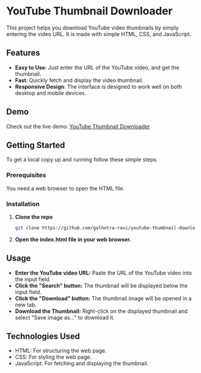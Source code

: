 # YouTube Thumbnail Downloader

This project helps you download YouTube video thumbnails by simply entering the video URL. It is made with simple HTML, CSS, and JavaScript.

## Features

- **Easy to Use**: Just enter the URL of the YouTube video, and get the thumbnail.
- **Fast**: Quickly fetch and display the video thumbnail.
- **Responsive Design**: The interface is designed to work well on both desktop and mobile devices.

## Demo

Check out the live demo: [YouTube Thumbnail Downloader](https://download-yt-thumbnail.vercel.app/)

## Getting Started

To get a local copy up and running follow these simple steps.

### Prerequisites

You need a web browser to open the HTML file.

### Installation

1. **Clone the repo**

   ```sh
   git clone https://github.com/galhotra-ravi/youtube-thumbnail-downloader.git

2.
   **Open the index.html file in your web browser.**
   
## Usage
- **Enter the YouTube video URL:** Paste the URL of the YouTube video into the input field.
- **Click the "Search" button:** The thumbnail will be displayed below the input field.
- **Click the "Download" button:** The thumbnail image will be opened in a new tab.
- **Download the Thumbnail:** Right-click on the displayed thumbnail and select "Save image as..." to download it.

## Technologies Used
- HTML: For structuring the web page.
- CSS: For styling the web page.
- JavaScript: For fetching and displaying the thumbnail.
